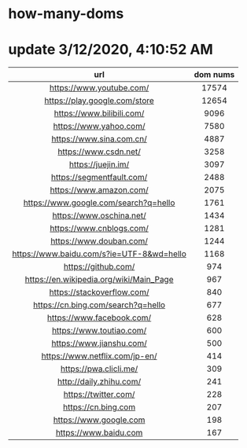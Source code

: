 # how-many-doms

# update 3/12/2020, 4:10:52 AM

url | dom nums
:-: | :-:
https://www.youtube.com/ | 17574
https://play.google.com/store | 12654
https://www.bilibili.com/ | 9096
https://www.yahoo.com/ | 7580
https://www.sina.com.cn/ | 4887
https://www.csdn.net/ | 3258
https://juejin.im/ | 3097
https://segmentfault.com/ | 2488
https://www.amazon.com/ | 2075
https://www.google.com/search?q=hello | 1761
https://www.oschina.net/ | 1434
https://www.cnblogs.com/ | 1281
https://www.douban.com/ | 1244
https://www.baidu.com/s?ie=UTF-8&wd=hello | 1168
https://github.com/ | 974
https://en.wikipedia.org/wiki/Main_Page | 967
https://stackoverflow.com/ | 840
https://cn.bing.com/search?q=hello | 677
https://www.facebook.com/ | 628
https://www.toutiao.com/ | 600
https://www.jianshu.com/ | 500
https://www.netflix.com/jp-en/ | 414
https://pwa.clicli.me/ | 309
http://daily.zhihu.com/ | 241
https://twitter.com/ | 228
https://cn.bing.com | 207
https://www.google.com | 198
https://www.baidu.com | 167
